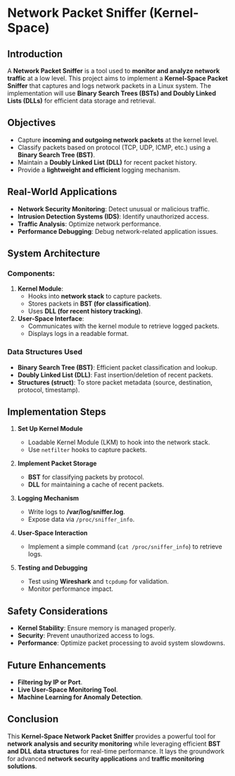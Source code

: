 # Network Packet Sniffer (Kernel-Space)

## Introduction
A **Network Packet Sniffer** is a tool used to **monitor and analyze network traffic** at a low level. This project aims to implement a **Kernel-Space Packet Sniffer** that captures and logs network packets in a Linux system. The implementation will use **Binary Search Trees (BSTs) and Doubly Linked Lists (DLLs)** for efficient data storage and retrieval.

## Objectives
- Capture **incoming and outgoing network packets** at the kernel level.
- Classify packets based on protocol (TCP, UDP, ICMP, etc.) using a **Binary Search Tree (BST)**.
- Maintain a **Doubly Linked List (DLL)** for recent packet history.
- Provide a **lightweight and efficient** logging mechanism.

## Real-World Applications
- **Network Security Monitoring**: Detect unusual or malicious traffic.
- **Intrusion Detection Systems (IDS)**: Identify unauthorized access.
- **Traffic Analysis**: Optimize network performance.
- **Performance Debugging**: Debug network-related application issues.

## System Architecture
### Components:
1. **Kernel Module**:
   - Hooks into **network stack** to capture packets.
   - Stores packets in **BST (for classification)**.
   - Uses **DLL (for recent history tracking)**.
2. **User-Space Interface**:
   - Communicates with the kernel module to retrieve logged packets.
   - Displays logs in a readable format.

### Data Structures Used
- **Binary Search Tree (BST)**: Efficient packet classification and lookup.
- **Doubly Linked List (DLL)**: Fast insertion/deletion of recent packets.
- **Structures (struct)**: To store packet metadata (source, destination, protocol, timestamp).

## Implementation Steps
1. **Set Up Kernel Module**
   - Loadable Kernel Module (LKM) to hook into the network stack.
   - Use `netfilter` hooks to capture packets.
   
2. **Implement Packet Storage**
   - **BST** for classifying packets by protocol.
   - **DLL** for maintaining a cache of recent packets.
   
3. **Logging Mechanism**
   - Write logs to **/var/log/sniffer.log**.
   - Expose data via `/proc/sniffer_info`.
   
4. **User-Space Interaction**
   - Implement a simple command (`cat /proc/sniffer_info`) to retrieve logs.
   
5. **Testing and Debugging**
   - Test using **Wireshark** and `tcpdump` for validation.
   - Monitor performance impact.

## Safety Considerations
- **Kernel Stability**: Ensure memory is managed properly.
- **Security**: Prevent unauthorized access to logs.
- **Performance**: Optimize packet processing to avoid system slowdowns.

## Future Enhancements
- **Filtering by IP or Port**.
- **Live User-Space Monitoring Tool**.
- **Machine Learning for Anomaly Detection**.

## Conclusion
This **Kernel-Space Network Packet Sniffer** provides a powerful tool for **network analysis and security monitoring** while leveraging efficient **BST and DLL data structures** for real-time performance. It lays the groundwork for advanced **network security applications** and **traffic monitoring solutions**.

